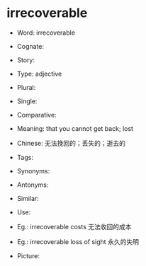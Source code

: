 # irrecoverable

- Word: irrecoverable
- Cognate: 
- Story: 

- Type: adjective
- Plural: 
- Single: 
- Comparative: 
- Meaning: that you cannot get back; lost
- Chinese: 无法挽回的；丢失的；逝去的
- Tags: 
- Synonyms: 
- Antonyms: 
- Similar: 
- Use: 
- Eg.: irrecoverable costs 无法收回的成本
- Eg.: irrecoverable loss of sight 永久的失明
- Picture: 

